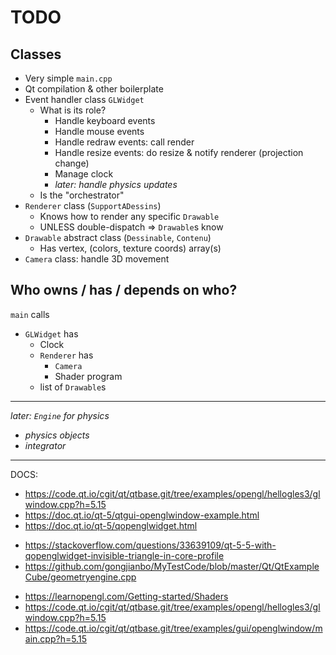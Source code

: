 # TODO

## Classes

- Very simple `main.cpp`
- Qt compilation & other boilerplate
- Event handler class `GLWidget`
  - What is its role?
    - Handle keyboard events
    - Handle mouse events
    - Handle redraw events: call render
    - Handle resize events: do resize & notify renderer (projection change)
    - Manage clock
    - *later: handle physics updates*
  - Is the "orchestrator"
- `Renderer` class (`SupportADessins`)
  - Knows how to render any specific `Drawable`
  - UNLESS double-dispatch => `Drawable`s know
- `Drawable` abstract class (`Dessinable`, `Contenu`)
  - Has vertex, (colors, texture coords) array(s)
- `Camera` class: handle 3D movement

## Who owns / has / depends on who?

`main` calls
- `GLWidget` has
  - Clock
  - `Renderer` has
    - `Camera`
    - Shader program
  - list of `Drawable`s

---
*later: `Engine` for physics*
- *physics objects*
- *integrator*
---

DOCS:
- https://code.qt.io/cgit/qt/qtbase.git/tree/examples/opengl/hellogles3/glwindow.cpp?h=5.15
- https://doc.qt.io/qt-5/qtgui-openglwindow-example.html
- https://doc.qt.io/qt-5/qopenglwidget.html
* https://stackoverflow.com/questions/33639109/qt-5-5-with-qopenglwidget-invisible-triangle-in-core-profile
* https://github.com/gongjianbo/MyTestCode/blob/master/Qt/QtExampleCube/geometryengine.cpp
- https://learnopengl.com/Getting-started/Shaders
- https://code.qt.io/cgit/qt/qtbase.git/tree/examples/opengl/hellogles3/glwindow.cpp?h=5.15
- https://code.qt.io/cgit/qt/qtbase.git/tree/examples/gui/openglwindow/main.cpp?h=5.15